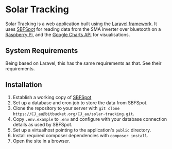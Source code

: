 # Solar Tracking

Solar Tracking is a web application built using the [Laravel framework](http://www.laravel.com).  It uses [SBFSpot](https://sbfspot.codeplex.com/) for reading data from the SMA inverter
over bluetooth on a [Raspberry Pi](http://www.raspberrypi.org), and the [Google Charts API](https://developers.google.com/chart/) for visualisations. 

## System Requirements

Being based on Laravel, this has the same requirements as that. See their requirements.

## Installation

1. Establish a working copy of [SBFSpot](https://sbfspot.codeplex.com/documentation)
2. Set up a database and cron job to store the data from SBFSpot. 
3. Clone the repository to your server with `git clone https://CJ_au@bitbucket.org/CJ_au/solar-tracking.git`.
4. Copy `.env.example` to `.env` and configure with your database connection details as used by SBFSpot.
5. Set up a virtualhost pointing to the application's `public` directory.
6. Install required composer dependencies with `composer install`.
7. Open the site in a browser.